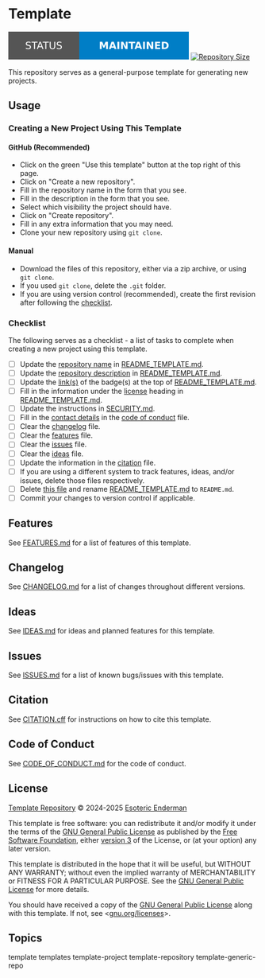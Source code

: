 # Template

[![Project Status: Maintained][status-badge]][root] [![Repository Size][repository-size-badge]][root]

This repository serves as a general-purpose template for generating new projects.

## Usage

### Creating a New Project Using This Template

#### GitHub (Recommended)

- Click on the green "Use this template" button at the top right of this page.
- Click on "Create a new repository".
- Fill in the repository name in the form that you see.
- Fill in the description in the form that you see.
- Select which visibility the project should have.
- Click on "Create repository".
- Fill in any extra information that you may need.
- Clone your new repository using `git clone`.

#### Manual

- Download the files of this repository, either via a zip archive, or using `git clone`.
- If you used `git clone`, delete the `.git` folder.
- If you are using version control (recommended), create the first revision after following the [checklist](#checklist).

### Checklist

The following serves as a checklist - a list of tasks to complete when creating a new project using this template.

- [ ] Update the [repository name](README_TEMPLATE.md#project-name) in [README_TEMPLATE.md](README_TEMPLATE.md).
- [ ] Update the [repository description](README_TEMPLATE.md#project-name) in [README_TEMPLATE.md](README_TEMPLATE.md).
- [ ] Update the [link(s)](README_TEMPLATE.md#license) of the badge(s) at the top of [README_TEMPLATE.md](README_TEMPLATE.md).
- [ ] Fill in the information under the [license](README_TEMPLATE.md#license) heading in [README_TEMPLATE.md](README_TEMPLATE.md).
- [ ] Update the instructions in [SECURITY.md](SECURITY.md).
- [ ] Fill in the [contact details](CODE_OF_CONDUCT.md#enforcement) in the [code of conduct](CODE_OF_CONDUCT.md) file.
- [ ] Clear the [changelog](CHANGELOG.md) file.
- [ ] Clear the [features](FEATURES.md) file.
- [ ] Clear the [issues](ISSUES.md) file.
- [ ] Clear the [ideas](IDEAS.md) file.
- [ ] Update the information in the [citation](../CITATION.cff) file.
- [ ] If you are using a different system to track features, ideas, and/or issues, delete those files respectively.
- [ ] Delete [this file](./README.md) and rename [README_TEMPLATE.md](README_TEMPLATE.md) to `README.md`.
- [ ] Commit your changes to version control if applicable.

## Features

See [FEATURES.md][features] for a list of features of this template.

## Changelog

See [CHANGELOG.md][changelog] for a list of changes throughout different versions.

## Ideas

See [IDEAS.md][ideas] for ideas and planned features for this template.

## Issues

See [ISSUES.md][issues] for a list of known bugs/issues with this template.

## Citation

See [CITATION.cff][citation] for instructions on how to cite this template.

## Code of Conduct

See [CODE_OF_CONDUCT.md][conduct] for the code of conduct.

## License

[Template Repository][root] &copy; 2024-2025 [Esoteric Enderman][website]

This template is free software: you can redistribute it and/or modify it under the terms of the [GNU General Public License][license] as published by the [Free Software Foundation][free-software-foundation], either [version 3][license] of the License, or (at your option) any later version.

This template is distributed in the hope that it will be useful, but WITHOUT ANY WARRANTY; without even the implied warranty of MERCHANTABILITY or FITNESS FOR A PARTICULAR PURPOSE. See the [GNU General Public License][license] for more details.

You should have received a copy of the [GNU General Public License][license] along with this template. If not, see <[gnu.org/licenses][licenses]>.

## Topics

template templates template-project template-repository template-generic-repo

<!-- Link aliases -->

[root]: ./

<!-- Badges -->

[status-badge]: ../assets/images/badges/status/maintained.svg
[repository-size-badge]: https://img.shields.io/github/repo-size/esoterictemplates/template?style=for-the-badge&logo=git&label=Repository%20size

<!-- Files -->

[license]: LICENSE

[features]: FEATURES.md
[changelog]: CHANGELOG.md
[ideas]: IDEAS.md
[issues]: ISSUES.md

[citation]: ../CITATION.cff

[conduct]: CODE_OF_CONDUCT.md

<!-- Links -->

[website]: https://enderman.dev

[free-software-foundation]: https://www.fsf.org/
[licenses]: https://www.gnu.org/licenses/